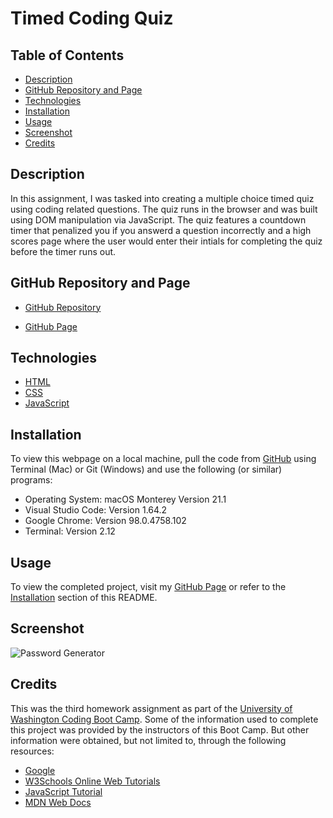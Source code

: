 # Timed Coding Quiz

## Table of Contents

- [Description](#description)
- [GitHub Repository and Page](#GitHub-Repository-and-Page)
- [Technologies](#technologies)
- [Installation](#installation)
- [Usage](#usage)
- [Screenshot](#screenshot)
- [Credits](#credits)

## Description

In this assignment, I was tasked into creating a multiple choice timed quiz using coding related questions. The quiz runs in the browser and was built using DOM manipulation via JavaScript. The quiz features a countdown timer that penalized you if you answerd a question incorrectly and a high scores page where the user would enter their intials for completing the quiz before the timer runs out.

## GitHub Repository and Page

- [GitHub Repository](https://github.com/nayrsicnarf/js-password-generator.git)

- [GitHub Page](https://nayrsicnarf.github.io/js-password-generator/)

## Technologies

- [HTML](https://www.w3schools.com/html/default.asp)
- [CSS](https://www.w3schools.com/css/default.asp)
- [JavaScript](https://www.w3schools.com/js/)

## Installation

To view this webpage on a local machine, pull the code from [GitHub](https://github.com/nayrsicnarf/js-password-generator.git) using Terminal (Mac) or Git (Windows) and use the following (or similar) programs:

- Operating System: macOS Monterey Version 21.1
- Visual Studio Code: Version 1.64.2
- Google Chrome: Version 98.0.4758.102
- Terminal: Version 2.12

## Usage

To view the completed project, visit my [GitHub Page](https://nayrsicnarf.github.io/js-password-generator/) or refer to the [Installation](#installation) section of this README.

## Screenshot

![Password Generator](/Assets/password-generator-screenshot.png)

## Credits

This was the third homework assignment as part of the [University of Washington Coding Boot Camp](https://bootcamp.uw.edu/coding/). Some of the information used to complete this project was provided by the instructors of this Boot Camp. But other information were obtained, but not limited to, through the following resources:

- [Google](https://www.google.com/)
- [W3Schools Online Web Tutorials](https://www.w3schools.com/)
- [JavaScript Tutorial](hhttps://www.javascripttutorial.net/)
- [MDN Web Docs](hhttps://developer.mozilla.org/en-US/docs/Web/JavaScript)